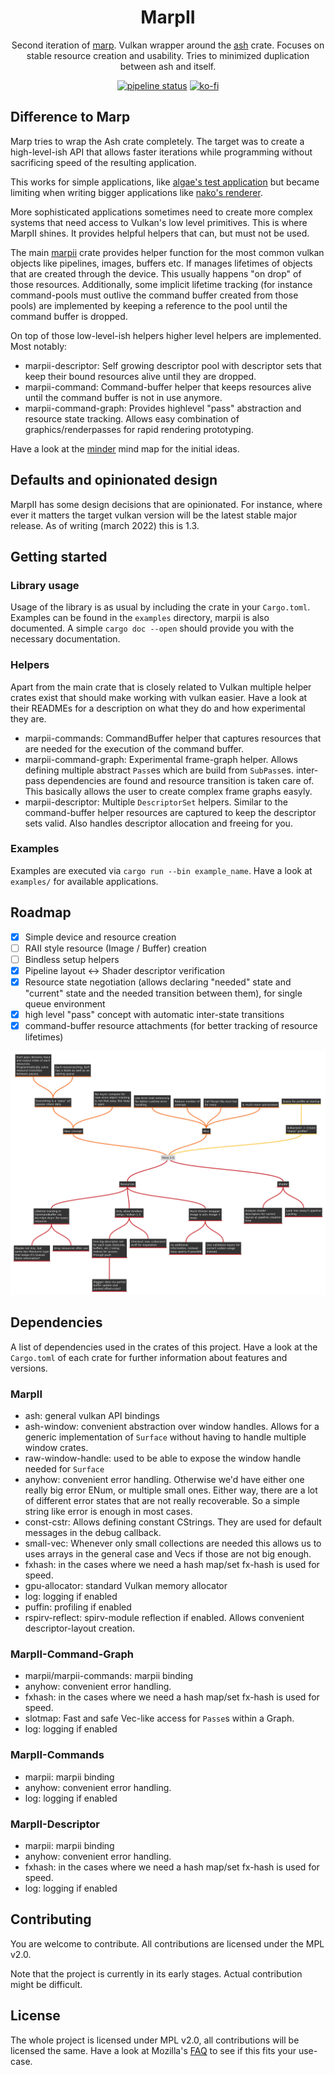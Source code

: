 <div align="center">

# MarpII

Second iteration of [marp](gitlab.com/tendsinmende/marp). Vulkan wrapper around the [ash](crates.io/crates/ash) crate. Focuses on stable resource creation and usability. Tries to minimized duplication between ash and itself.

[![pipeline status](https://gitlab.com/tendsinmende/marpii/badges/main/pipeline.svg)](https://gitlab.com/tendsinmende/marpii/-/commits/main)
[![ko-fi](https://ko-fi.com/img/githubbutton_sm.svg)](https://ko-fi.com/L3L3F09W2)
</div>

## Difference to Marp
Marp tries to wrap the Ash crate completely. The target was to create a high-level-ish API that allows faster iterations while programming without sacrificing speed of the resulting application.

This works for simple applications, like [algae's test application](https://gitlab.com/tendsinmende/algae/-/tree/main/crates/vulkan_runner) but became limiting when writing bigger applications like [nako's renderer](https://gitlab.com/tendsinmende/nako/-/tree/main/crates/nakorender).

More sophisticated applications sometimes need to create more complex systems that need access to Vulkan's low level primitives. This is where MarpII shines. It provides helpful helpers that can, but must not be used.

The main [marpii](crates/marpii) crate provides helper function for the most common vulkan objects like pipelines, images, buffers etc. If manages lifetimes of objects that are created through the device. This usually happens "on drop" of those resources. Additionally, some implicit lifetime tracking (for instance command-pools must outlive the command buffer created from those pools) are implemented by keeping a reference to the pool until the command buffer is dropped.

On top of those low-level-ish helpers higher level helpers are implemented. Most notably:


- marpii-descriptor: Self growing descriptor pool with descriptor sets that keep their bound resources alive until they are dropped.
- marpii-command: Command-buffer helper that keeps resources alive until the command buffer is not in use anymore. 
- marpii-command-graph: Provides highlevel "pass" abstraction and resource state tracking. Allows easy combination of graphics/renderpasses for rapid rendering prototyping.


Have a look at the [minder](https://flathub.org/apps/details/com.github.phase1geo.minder) mind map for the initial ideas.

## Defaults and opinionated design

MarpII has some design decisions that are opinionated. For instance, where ever it matters the target vulkan version will be the latest stable major release. As of writing (march 2022) this is 1.3. 

## Getting started

### Library usage

Usage of the library is as usual by including the crate in your `Cargo.toml`.
Examples can be found in the `examples` directory, marpii is also documented. A simple `cargo doc --open` should provide you with the necessary documentation.

### Helpers

Apart from the main crate that is closely related to Vulkan multiple helper crates exist that should make working with vulkan easier. Have a look at their READMEs for a description on what they do and how experimental they are.

- marpii-commands: CommandBuffer helper that captures resources that are needed for the execution of the command buffer.
- marpii-command-graph: Experimental frame-graph helper. Allows defining multiple abstract `Pass`es which are build from `SubPass`es. inter-pass dependencies are found and resource transition is taken care of. This basically allows the user to create complex frame graphs easyly. 
- marpii-descriptor: Multiple `DescriptorSet` helpers. Similar to the command-buffer helper resources are captured to keep the descriptor sets valid. Also handles descriptor allocation and freeing for you.

### Examples

Examples are executed via `cargo run --bin example_name`. Have a look at `examples/` for available applications.


## Roadmap
- [x] Simple device and resource creation
- [ ] RAII style resource (Image / Buffer) creation
- [ ] Bindless setup helpers
- [x] Pipeline layout <-> Shader descriptor verification
- [x] Resource state negotiation (allows declaring "needed" state and "current" state and the needed transition between them), for single queue environment
- [x] high level "pass" concept with automatic inter-state transitions
- [x] command-buffer resource attachments (for better tracking of resource lifetimes)

![Initial mind map](resources/initialMindMap.svg)


## Dependencies
A list of dependencies used in the crates of this project. Have a look at the `Cargo.toml` of each crate for further information about features and versions.

### MarpII

- ash: general vulkan API bindings
- ash-window: convenient abstraction over window handles. Allows for a generic implementation of `Surface` without having to handle multiple window crates.
- raw-window-handle: used to be able to expose the window handle needed for `Surface`
- anyhow: convenient error handling. Otherwise we'd have either one really big error ENum, or multiple small ones. Either way, there are a lot of different error states that are not really recoverable. So a simple string like error is enough in most cases.
- const-cstr: Allows defining constant CStrings. They are used for default messages in the debug callback. 
- small-vec: Whenever only small collections are needed this allows us to uses arrays in the general case and Vecs if those are not big enough.
- fxhash: in the cases where we need a hash map/set fx-hash is used for speed.
- gpu-allocator: standard Vulkan memory allocator
- log: logging if enabled
- puffin: profiling if enabled
- rspirv-reflect: spirv-module reflection if enabled. Allows convenient descriptor-layout creation.

### MarpII-Command-Graph

- marpii/marpii-commands: marpii binding
- anyhow: convenient error handling.
- fxhash: in the cases where we need a hash map/set fx-hash is used for speed.
- slotmap: Fast and safe Vec-like access for `Passe`s within a Graph.
- log: logging if enabled

### MarpII-Commands
- marpii: marpii binding
- anyhow: convenient error handling.
- log: logging if enabled

### MarpII-Descriptor

- marpii: marpii binding
- anyhow: convenient error handling.
- fxhash: in the cases where we need a hash map/set fx-hash is used for speed.
- log: logging if enabled

## Contributing

You are welcome to contribute. All contributions are licensed under the MPL v2.0.

Note that the project is currently in its early stages. Actual contribution might be difficult.

## License

The whole project is licensed under MPL v2.0, all contributions will be licensed the same. Have a look at Mozilla's [FAQ](https://www.mozilla.org/en-US/MPL/2.0/FAQ/) to see if this fits your use-case.
